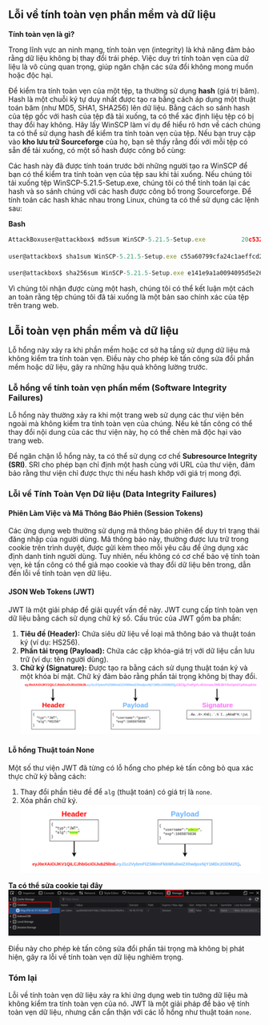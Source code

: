 ## Lỗi về tính toàn vẹn phần mềm và dữ liệu

**Tính toàn vẹn là gì?**

Trong lĩnh vực an ninh mạng, tính toàn vẹn (integrity) là khả năng đảm bảo rằng dữ liệu không bị thay đổi trái phép. Việc duy trì tính toàn vẹn của dữ liệu là vô cùng quan trọng, giúp ngăn chặn các sửa đổi không mong muốn hoặc độc hại.

Để kiểm tra tính toàn vẹn của một tệp, ta thường sử dụng **hash** (giá trị băm). Hash là một chuỗi ký tự duy nhất được tạo ra bằng cách áp dụng một thuật toán băm (như MD5, SHA1, SHA256) lên dữ liệu. Bằng cách so sánh hash của tệp gốc với hash của tệp đã tải xuống, ta có thể xác định liệu tệp có bị thay đổi hay không.
Hãy lấy WinSCP làm ví dụ để hiểu rõ hơn về cách chúng ta có thể sử dụng hash để kiểm tra tính toàn vẹn của tệp. Nếu bạn truy cập vào **kho lưu trữ Sourceforge** của họ, bạn sẽ thấy rằng đối với mỗi tệp có sẵn để tải xuống, có một số hash được công bố cùng:

Các hash này đã được tính toán trước bởi những người tạo ra WinSCP để bạn có thể kiểm tra tính toàn vẹn của tệp sau khi tải xuống. Nếu chúng tôi tải xuống tệp WinSCP-5.21.5-Setup.exe, chúng tôi có thể tính toán lại các hash và so sánh chúng với các hash được công bố trong Sourceforge. Để tính toán các hash khác nhau trong Linux, chúng ta có thể sử dụng các lệnh sau:

**Bash**

```jsx
AttackBoxuser@attackbox$ md5sum WinSCP-5.21.5-Setup.exe          20c5329d7fde522338f037a7fe8a84eb  WinSCP-5.21.5-Setup.exe

user@attackbox$ sha1sum WinSCP-5.21.5-Setup.exe c55a60799cfa24c1aeffcd2ca609776722e84f1b  WinSCP-5.21.5-Setup.exe

user@attackbox$ sha256sum WinSCP-5.21.5-Setup.exe e141e9a1a0094095d5e26077311418a01dac429e68d3ff07a734385eb0172bea  WinSCP-5.21.5-Setup.exe
```

Vì chúng tôi nhận được cùng một hash, chúng tôi có thể kết luận một cách an toàn rằng tệp chúng tôi đã tải xuống là một bản sao chính xác của tệp trên trang web.

## **Lỗi toàn vẹn phần mềm và dữ liệu**

Lỗ hổng này xảy ra khi phần mềm hoặc cơ sở hạ tầng sử dụng dữ liệu mà không kiểm tra tính toàn vẹn. Điều này cho phép kẻ tấn công sửa đổi phần mềm hoặc dữ liệu, gây ra những hậu quả không lường trước.

### **Lỗ hổng về tính toàn vẹn phần mềm (Software Integrity Failures)**

Lỗ hổng này thường xảy ra khi một trang web sử dụng các thư viện bên ngoài mà không kiểm tra tính toàn vẹn của chúng. Nếu kẻ tấn công có thể thay đổi nội dung của các thư viện này, họ có thể chèn mã độc hại vào trang web.

Để ngăn chặn lỗ hổng này, ta có thể sử dụng cơ chế **Subresource Integrity (SRI)**. SRI cho phép bạn chỉ định một hash cùng với URL của thư viện, đảm bảo rằng thư viện chỉ được thực thi nếu hash khớp với giá trị mong đợi.

### Lỗi về Tính Toàn Vẹn Dữ liệu (Data Integrity Failures)

#### Phiên Làm Việc và Mã Thông Báo Phiên (Session Tokens)

Các ứng dụng web thường sử dụng mã thông báo phiên để duy trì trạng thái đăng nhập của người dùng. Mã thông báo này, thường được lưu trữ trong cookie trên trình duyệt, được gửi kèm theo mỗi yêu cầu để ứng dụng xác định danh tính người dùng. Tuy nhiên, nếu không có cơ chế bảo vệ tính toàn vẹn, kẻ tấn công có thể giả mạo cookie và thay đổi dữ liệu bên trong, dẫn đến lỗi về tính toàn vẹn dữ liệu.

#### JSON Web Tokens (JWT)

JWT là một giải pháp để giải quyết vấn đề này. JWT cung cấp tính toàn vẹn dữ liệu bằng cách sử dụng chữ ký số. Cấu trúc của JWT gồm ba phần:

1. **Tiêu đề (Header):** Chứa siêu dữ liệu về loại mã thông báo và thuật toán ký (ví dụ: HS256).
2. **Phần tải trọng (Payload):** Chứa các cặp khóa-giá trị với dữ liệu cần lưu trữ (ví dụ: tên người dùng).
3. **Chữ ký (Signature):** Được tạo ra bằng cách sử dụng thuật toán ký và một khóa bí mật. Chữ ký đảm bảo rằng phần tải trọng không bị thay đổi.
![alt text](<img/16.png>)

#### Lỗ hổng Thuật toán None

Một số thư viện JWT đã từng có lỗ hổng cho phép kẻ tấn công bỏ qua xác thực chữ ký bằng cách:

1. Thay đổi phần tiêu đề để `alg` (thuật toán) có giá trị là `none`.
2. Xóa phần chữ ký.
![alt text](<img/17.png>)

**Ta có thể sửa cookie tại đây**
![alt text](<img/18.png>)

Điều này cho phép kẻ tấn công sửa đổi phần tải trọng mà không bị phát hiện, gây ra lỗi về tính toàn vẹn dữ liệu nghiêm trọng.

### Tóm lại

Lỗi về tính toàn vẹn dữ liệu xảy ra khi ứng dụng web tin tưởng dữ liệu mà không kiểm tra tính toàn vẹn của nó. JWT là một giải pháp để bảo vệ tính toàn vẹn dữ liệu, nhưng cần cẩn thận với các lỗ hổng như thuật toán `none`. 


